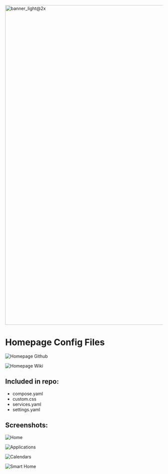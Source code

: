 <img width="1024" alt="banner_light@2x" src="https://github.com/user-attachments/assets/02b96251-d0a9-42e2-acc8-0e8fdb2d5ced" />

# Homepage Config Files

![Homepage Github](https://github.com/gethomepage/homepage)

![Homepage Wiki](https://gethomepage.dev/)

## Included in repo:
* compose.yaml
* custom.css
* services.yaml
* settings.yaml

## Screenshots:
![Home](https://github.com/user-attachments/assets/e1fe3151-75ca-403a-97e6-1054c20a67a3)

![Applications](https://github.com/user-attachments/assets/4cd169dc-0ed8-4e74-a26c-d047d8b75f75)

![Calendars](https://github.com/user-attachments/assets/a5ff6719-c675-4795-9c84-8c3bc8bd4f9c)

![Smart Home](https://github.com/user-attachments/assets/14bee095-cd71-432f-9eba-83ae66c9d0fc)

